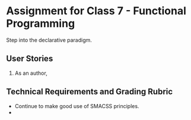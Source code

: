 # Assignment for Class 7 - Functional Programming

Step into the declarative paradigm.

## User Stories
 1. As an author,

## Technical Requirements and Grading Rubric
 - Continue to make good use of SMACSS principles.
 - 
